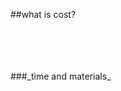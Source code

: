 <!-- .slide: data-background="resources/footer.svg" data-background-size="contain" data-background-position="bottom"  -->

##what is cost?

<br/>
<br/>
<br/>
<br/>
###_time and materials_ <!-- .element: class="fragment"; style="color:maroon" -->

<br/>
<br/>
<br/>
<br/>
<br/>
<br/>
<br/>
<br/>
<br/>
<br/>
<br/>
<br/>
<br/>
<br/>
<br/>
<br/>
<br/>
<aside class="notes">
  <p>
  </p>
</aside>
